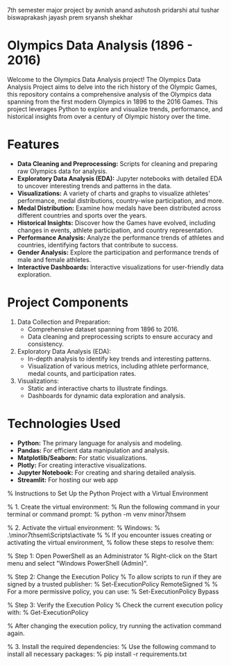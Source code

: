 7th semester major project by
avnish anand 
ashutosh pridarshi
atul tushar
biswaprakash
jayash prem
sryansh shekhar

# Olympics Data Analysis (1896 - 2016)
Welcome to the Olympics Data Analysis project! The Olympics Data Analysis Project aims to delve into the rich history of the Olympic Games, this repository contains a comprehensive analysis of the Olympics data spanning from the first modern Olympics in 1896 to the 2016 Games. This project leverages Python to explore and visualize trends, performance, and historical insights from over a century of Olympic history over the time.

# Features
* **Data Cleaning and Preprocessing:** Scripts for cleaning and preparing raw Olympics data for analysis.
* **Exploratory Data Analysis (EDA):** Jupyter notebooks with detailed EDA to uncover interesting trends and patterns in the data.
* **Visualizations:** A variety of charts and graphs to visualize athletes' performance, medal distributions, country-wise participation, and more.
* **Medal Distribution:** Examine how medals have been distributed across different countries and sports over the years.
* **Historical Insights:** Discover how the Games have evolved, including changes in events, athlete participation, and country representation.
* **Performance Analysis:** Analyze the performance trends of athletes and countries, identifying factors that contribute to success.
* **Gender Analysis:** Explore the participation and performance trends of male and female athletes.
* **Interactive Dashboards:** Interactive visualizations for user-friendly data exploration.

# Project Components
1. Data Collection and Preparation:
    * Comprehensive dataset spanning from 1896 to 2016.
    * Data cleaning and preprocessing scripts to ensure accuracy and consistency.
2. Exploratory Data Analysis (EDA):
    * In-depth analysis to identify key trends and interesting patterns.
    * Visualization of various metrics, including athlete performance, medal counts, and participation rates.
3. Visualizations:
    * Static and interactive charts to illustrate findings.
    * Dashboards for dynamic data exploration and analysis.

# Technologies Used
* **Python:** The primary language for analysis and modeling.
* **Pandas:** For efficient data manipulation and analysis.
* **Matplotlib/Seaborn:** For static visualizations.
* **Plotly:** For creating interactive visualizations.
* **Jupyter Notebook:** For creating and sharing detailed analysis.
* **Streamlit:** For hosting our web app


% Instructions to Set Up the Python Project with a Virtual Environment

% 1. Create the virtual environment:
% Run the following command in your terminal or command prompt:
% python -m venv minor7thsem

% 2. Activate the virtual environment:
% Windows:
% .\minor7thsem\Scripts\activate
%
% If you encounter issues creating or activating the virtual environment, 
% follow these steps to resolve them:

% Step 1: Open PowerShell as an Administrator
% Right-click on the Start menu and select "Windows PowerShell (Admin)".

% Step 2: Change the Execution Policy
% To allow scripts to run if they are signed by a trusted publisher:
% Set-ExecutionPolicy RemoteSigned
%
% For a more permissive policy, you can use:
% Set-ExecutionPolicy Bypass

% Step 3: Verify the Execution Policy
% Check the current execution policy with:
% Get-ExecutionPolicy

% After changing the execution policy, try running the activation command again.

% 3. Install the required dependencies:
% Use the following command to install all necessary packages:
% pip install -r requirements.txt
